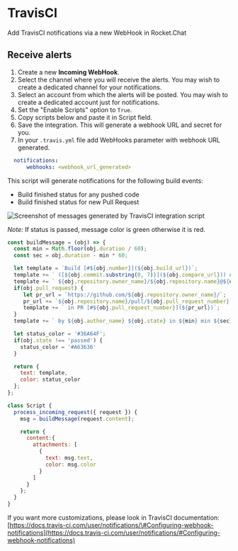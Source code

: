 # TravisCI

Add TravisCI notifications via a new WebHook in Rocket.Chat

## Receive alerts

1. Create a new **Incoming WebHook**.
2. Select the channel where you will receive the alerts. You may wish to create a dedicated channel for your notifications.
3. Select an account from which the alerts will be posted. You may wish to create a dedicated account just for notifications.
4. Set the "Enable Scripts" option to `True`.
5. Copy scripts below and paste it in Script field.
6. Save the integration. This will generate a webhook URL and secret for you.
7. In your `.travis.yml` file add WebHooks parameter with webhook URL generated.

```yaml
  notifications:
      webhooks: <webhook_url_generated>
```

This script will generate notifications for the following build events:

* Build finished status for any pushed code
* Build finished status for new Pull Request

![Screenshot of messages generated by TravisCI integration script](../../../../.gitbook/assets/travis-ci.png)

_Note:_ If status is passed, message color is green otherwise it is red.

```javascript
const buildMessage = (obj) => {
  const min = Math.floor(obj.duration / 60);
  const sec = obj.duration - min * 60;

  let template = `Build [#${obj.number}](${obj.build_url})`;
  template += ` ([${obj.commit.substring(0, 7)}](${obj.compare_url})) of`
  template += ` ${obj.repository.owner_name}/${obj.repository.name}@${obj.branch}`;
  if(obj.pull_request) {
     let pr_url = `https://github.com/${obj.repository.owner_name}/`;
     pr_url += `${obj.repository.name}/pull/${obj.pull_request_number}`;
     template += ` in PR [#${obj.pull_request_number}](${pr_url})`;
  }
  template += ` by ${obj.author_name} ${obj.state} in ${min} min ${sec} sec`;

  let status_color = '#36A64F';
  if(obj.state !== 'passed') {
    status_color = '#A63636'
  }

  return {
    text: template,
    color: status_color
  };
};

class Script {
  process_incoming_request({ request }) {
    msg = buildMessage(request.content);

    return {
      content:{
        attachments: [
          {
            text: msg.text,
            color: msg.color
          }
        ]
      }
    };
  }
}
```

If you want more customizations, please look in TravisCI documentation: [https://docs.travis-ci.com/user/notifications/\#Configuring-webhook-notifications](https://docs.travis-ci.com/user/notifications/#Configuring-webhook-notifications)

